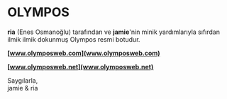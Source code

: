 OLYMPOS
==================

**ria** (Enes Osmanoğlu) tarafından ve **jamie**'nin minik yardımlarıyla sıfırdan ilmik ilmik dokunmuş Olympos resmi botudur. 

**[www.olymposweb.com](www.olymposweb.com)**

**[www.olymposweb.net](www.olymposweb.net)**

Saygılarla, <br>
jamie & ria